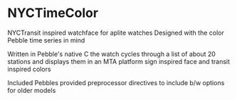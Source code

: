 # NYCTimeColor

NYCTransit inspired watchface for aplite watches Designed with the color Pebble time series in mind

Written in Pebble's native C the watch cycles through a list of about 20 stations and displays them in an MTA platform sign inspired face and transit inspired colors

Included Pebbles provided preprocessor directives to include b/w options for older models
